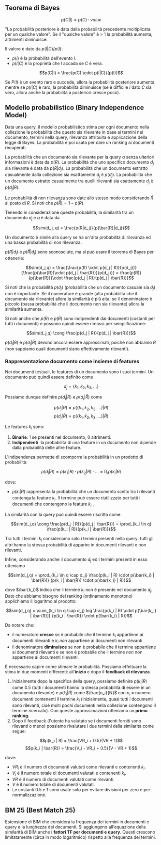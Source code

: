 ## Teorema di Bayes

$$p(C|I) = p(C) \cdot value $$

"La probabilità posteriore è data dalla probabilità precedente moltiplicata per un qualche valore".
Se il "qualche valore" è > 1 la probabilità aumenta, altrimenti diminuisce.

Il valore è dato da $p(I|C) / p(I)$: 
- $p(I)$ è la probabilità dell'evento $I$.
- $p(I|C)$ è la proprietà che $I$ accada se $C$ è vera.

$$p(C|I) = \frac{p(C) \cdot p(I|C)}{p(I)}$$

Se $P(I)$ è un evento raro e succede, allora la probabilità posteriore aumenta, mentre se $p(I|C)$ è raro, la probabilità diminuisce (se è difficile $I$ dato $C$ sia vero, allora anche la probabilità a posteriori cresce poco).

## Modello probabilistico (Binary Independence Model)
Data una query, il modello probabilistico stima per ogni documento nella collezione la probabilità che questo sia rilevante in base ai termini nel documento, termini nella query, rilevanza attribuita e applicazione della legge di Bayes.
La probabilità è poi usata per dare un ranking ai documenti recuperati.

La probabilità che un documento sia rilevante per la query $q$ senza ulteriori informazioni è data da $p(R)$.
La probabilità che uno specifico documento $d_j$ sia rilevante è data da $p(R | d_j)$.
La probabilità che un documento estratto casualmente dalla collezione sia esattamente $d_j$ è $p(d_j)$.
La probabilità che un documento estratto casualmente tra quelli rilevanti sia esattamente $d_j$ è $p(d_j | R)$.

Le probabilità di non rilevanza sono date allo stesso modo considerando $\bar{R}$ al posto di $R$. Si noti che $p(\bar{R}) = 1 - p(R)$.

Tenendo in considerazione queste probabilità, la similarità tra un documento $d_j$ e $q$ è data da

$$sim(d_j, q) = \frac{p(R|d_j)}{p(\bar{R}|d_j)}$$

Un documento è simile alla query se ha un'alta probabilità di rilevanza ed una bassa probabilità di non rilevanza.

$p(R|d_j)$ e $p(\bar{R}|d_j)$ sono sconosciute, ma si può usare il teorema di Bayes per ottenerle:

$$sim(d_j,q) 
= \frac{\frac{p(R) \cdot p(d_j | R)}{p(d_j)}}{\frac{p(\bar{R})\cdot p(d_j | \bar{R})}{p(d_j)}} 
= \frac{p(R)}{p(\bar{R})}\cdot \frac{p(d_j | R)}{p(d_j | \bar{R})}$$ 

Si noti che la probabilità $p(d_j)$ (probabilità che un documento casuale sia $d_j$) non è importante.
Se il numeratore è grande (alta probabilità che il documento sia rilevante) allora la similarità è più alta; se il denominatore è piccolo (bassa probabilità che il documento non sia rilevante) allora la similarità aumenta.

Si noti anche che $p(R)$ e $p(\bar{R})$ sono indipendenti dai documenti (costanti per tutti i documenti) e possono quindi essere rimossi per semplificazione:

$$sim(d_j,q) \cong \frac{p(d_j | R)}{p(d_j | \bar{R})}$$ 

$p(d_j | R)$ e $p(d_j | \bar{R})$ devono ancora essere approssimati, poiché non abbiamo $R$ (non sappiamo quali documenti siano effettivamente rilevanti).

### Rappresentazione documento come insieme di features
Nei documenti testuali, le features di un documento sono i suoi termini. Un documento può quindi essere definito come 

$$d_j = \{k_1, k_2, k_3, \dots\}$$

Possiamo dunque definire $p(d_j | R)$ e $p(d_j | \bar{R})$ come

$$p(d_j | R) = p(\{k_1, k_2, k_3, \dots\} | R)$$
$$p(d_j | \bar{R}) = p(\{k_1, k_2, k_3, \dots\} | \bar{R})$$

Le features $k_i$ sono:
1. **Binarie**: 1 se presenti nel documento, 0 altrimenti.
2. **Indipendenti**: la probabilità di una feature in un documento non dipende dalla probabilità delle altre feature.

L'indipendenza permette di scomporre la probabilità in un prodotto di probabilità:

$$p(d_j | R) = p(k_1 | R) \cdot p(k_2 | R) \cdot \dots = \prod_i p(k_i | R)$$

dove: 
- $p(k_i | R)$ rappresenta la probabilità che un documento scelto tra i rilevanti contenga la feature $k_i$. Il termine può essere riutilizzato per tutti i documenti che contengono la feature $k_i$ .

La similarità con la query può quindi essere riscritta come 

$$sim(d_j,q) \cong \frac{p(d_j | R)}{p(d_j | \bar{R})} 
= \prod_{k_i \in q} \frac{p(k_i | R)}{p(k_i | \bar{R})}$$ 

Tra tutti i termini $k_i$ consideriamo solo i termini presenti nella query: tutti gli altri hanno la stessa probabilità di apparire in documenti rilevanti e non rilevanti.

Infine, considerando anche il documento $d_j$ ed i termini presenti in esso otteniamo

$$sim(d_j,q) = \prod_{k_i \in q \cap d_j} \frac{p(k_i | R) \cdot p(\bar{k_i} | \bar{R})}
{p(k_i | \bar{R}) \cdot p(\bar{k_i} | R)}$$ 

dove $\bar{k_i}$ indica che il termine $k_i$ non è presente nel documento $d_j$.
Dato che abbiamo bisogno del ranking (ordinamento monotono) applichiamo il logaritmo al prodotto:

$$sim(d_j,q) = \sum_{k_i \in q \cap d_j} log \frac{p(k_i | R) \cdot p(\bar{k_i} | \bar{R})}
{p(k_i | \bar{R}) \cdot p(\bar{k_i} | R)}$$ 

Da notare che:
- il numeratore **cresce** se è probabile che il termine $k_i$  appartiene ai documenti rilevanti e $k_i$ *non* appartiene ai documenti non rilevanti.
- il denominatore **diminuisce** se non è probabile che il termine appartiene ai documenti rilevanti e se non è probabile che il termine *non* non appartiene ai documenti rilevanti.

È necessario capire come stimare le probabilità. Possiamo effettuare la stima in due momenti differenti: all'**inizio** e dopo il **feedback di rilevanza**.

1. Inizialmente dopo la specifica della query, possiamo definire $p(k_i | R)$ come $0.5$ (tutti i documenti hanno la stessa probabilità di essere in un documento rilevante) e $p(k_i | \bar{R})$ come $\frac{n_i}{N}$ con $n_i$ = numero documenti contenenti il termine $k_i$ (inizialmente, quasi tutti i documenti sono rilevanti, cioè molti pochi documenti nella collezione contengono il termine ricercato). Con queste approssimazioni otteniamo un **primo ranking**.
2. Dopo il feedback (l'utente ha valutato se i documenti forniti sono rilevanti o meno) possiamo rivalutare i due termini della similarità come segue:

$$p(k_i | R) = \frac{VR_i + 0.5}{VR + 1}$$
$$p(k_i | \bar{R}) = \frac{V_i - VR_i + 0.5}{V - VR + 1}$$

dove: 
- $VR_i$ è il numero di documenti valutati come rilevanti e contenenti  $k_i$.
- $V_i$ è il numero totale di documenti valutati e contenenti  $k_i$.
- $VR$ è il numero di documenti valutati come rilevanti.
- $V$ è il numero totale di documenti valutati.
- Le costanti $0.5$ e $1$ sono usate solo per evitare divisioni per zero e per normalizzazione.

## BM 25 (Best Match 25)

Estensione di BIM che considera la frequenza dei termini in documenti e query e la lunghezza dei documenti. 
Si aggiungono all'equazione della similarità di BIM anche i **fattori TF per documenti e query**. Questi crescono limitatamente (circa in modo logaritmico) rispetto alla frequenza dei termini.